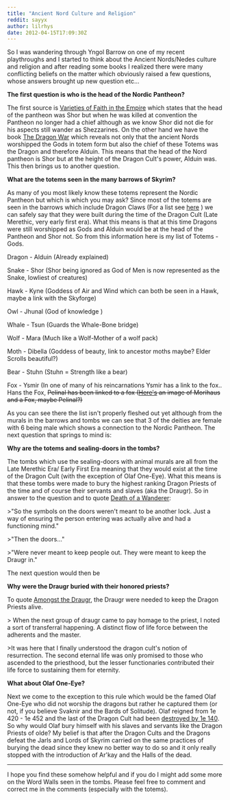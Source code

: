 ```yaml
---
title: "Ancient Nord Culture and Religion"
reddit: sayyx
author: lilrhys
date: 2012-04-15T17:09:30Z
---
```


So I was wandering through Yngol Barrow on one of my recent playthroughs and I started to think about the Ancient Nords/Nedes culture and religion and after reading some books I realized there were many conflicting beliefs on the matter which obviously raised a few questions, whose answers brought up new question etc...

**The first question is who is the head of the Nordic Pantheon?**

The first source is [Varieties of Faith in the Empire](http://uesp.net/wiki/Lore:Varieties_of_Faith_in_the_Empire) which states that the head of the pantheon was Shor but when he was killed at convention the Pantheon no longer had a chief although as we know Shor did not die for his aspects still wander
as Shezzarines. On the other hand we have the book [The Dragon War](http://uesp.net/wiki/Lore:The_Dragon_War) which reveals not only that the ancient Nords worshipped the Gods in totem form but also the chief of these Totems was the Dragon and therefore Alduin. This means that the head of the Nord pantheon is Shor but at the height of the Dragon Cult's power, Alduin was. This then brings us to another question.

**What are the totems seen in the many barrows of Skyrim?**

As many of you most likely know these totems represent the Nordic Pantheon but which is which you may ask? Since most of the totems are seen in the barrows which include Dragon Claws (For a list see [here](http://uesp.net/wiki/Skyrim:Dragon_Claw#Dragon_Claws) )
we can safely say that they were built during the time of the Dragon Cult (Late Merethic, very early first era). What this means is that at this time Dragons were still worshipped as Gods and Alduin would be at the head of the Pantheon and Shor not. So from this information here is my list of Totems - Gods.

Dragon - Alduin (Already explained)

Snake - Shor (Shor being ignored as God of Men is now represented as the Snake, lowliest of  creatures)

Hawk - Kyne (Goddess of Air and Wind which can both be seen in a Hawk, maybe a link with the Skyforge)

Owl - Jhunal (God of knowledge )

Whale - Tsun (Guards the Whale-Bone bridge)

Wolf - Mara (Much like a Wolf-Mother of a wolf pack)

Moth - Dibella (Goddess of beauty, link to ancestor moths maybe? Elder Scrolls beautiful?)

Bear - Stuhn (Stuhn = Strength like a bear)

Fox - Ysmir (In one of many of his reincarnations Ysmir has a link to the fox.. Hans the Fox, ~~Pelinal has been linked to a fox ([Here's](http://www.imperial-library.info/sites/default/files/pgtte_v3_cyrodiil.jpg) an image of Morihaus and a Fox, maybe Pelinal?)~~

As you can see there the list isn't properly fleshed out yet although from the murals in the barrows and tombs we can see that 3 of the deities are female with 6 being male which shows a connection to the Nordic Pantheon. The next question that springs to mind is:

**Why are the totems and sealing-doors in the tombs?**

The tombs which use the sealing-doors with animal murals are all from the Late Merethic Era/ Early First Era meaning that they would exist at the time of the Dragon Cult (with the exception of Olaf One-Eye). What this means is that these tombs were made to bury the highest ranking Dragon Priests of the time and of course their servants and slaves (aka the Draugr). So in answer to the question and to quote [Death of a Wanderer](http://uesp.net/wiki/Lore:Death_of_a_Wanderer):

&gt;"So the symbols on the doors weren't meant to be another lock. Just a way of ensuring the person entering was actually alive and had a functioning mind."

&gt;"Then the doors..."

&gt;"Were never meant to keep people out. They were meant to keep the Draugr in."

The next question would then be 

**Why were the Draugr buried with their honored priests?**

To quote [Amongst the Draugr](http://uesp.net/wiki/Lore:Amongst_the_Draugr), the Draugr were needed to keep the Dragon Priests alive.

&gt; When the next group of draugr came to pay homage to the priest, I noted a sort of transferral happening. A distinct flow of life force between the adherents and the master.

&gt;It was here that I finally understood the dragon cult's notion of resurrection. The second eternal life was only promised to those who ascended to the priesthood, but the lesser functionaries contributed their life force to sustaining them for eternity.

**What about Olaf One-Eye?**

Next we come to the exception to this rule which would be the famed Olaf One-Eye who did not worship the dragons but rather he captured them (or not, if you believe Svaknir and the Bards of Solitude). Olaf reigned from 1e 420 - 1e 452 and the last of the Dragon Cult had been [destroyed by 1e 140](http://uesp.net/wiki/Lore:Skorm_Snow-Strider%27s_Journal). So why would Olaf bury himself with his slaves and servants like the Dragon Priests of olde? My belief is that after the Dragon Cults and the Dragons defeat the Jarls and Lords of Skyrim carried on the same practices of burying the dead since they knew no better way to do so and it only really stopped with the introduction of Ar'kay and the Halls of the dead.

---------------------------------------------------------------------------------------------

I hope you find these somehow helpful and if you do I might add some more on the Word Walls seen in the tombs. Please feel free to comment and correct me in the comments (especially with the totems).
